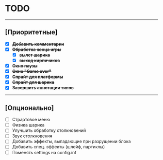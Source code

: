 ﻿# TODO

---

## [Приоритетные]

- [x] ~~**Добавить комментарии**~~
- [x] ~~**Обработка конца игры**~~
    + [x] ~~**вылет шарика**~~
    + [x] ~~**выход кирпичиков**~~
- [x] ~~**Окно паузы**~~
- [x] ~~**Окно "Game over"**~~
- [x] ~~**Спрайт для платформы**~~
- [x] ~~**Спрайт для шарика**~~
- [x] ~~**Завершить аннотации типов**~~

---

## [Опционально]

- [ ] Страртовое меню
- [ ] Физика шарика
- [ ] Улучшить обработку столкновений
- [ ] Звук столкновения
- [ ] Добавить эффекты, выпадающие при разрущении блока
- [ ] Добавить спец. эффекты (шлейф, партиклы)
- [ ] Поменять settings на config.inf
